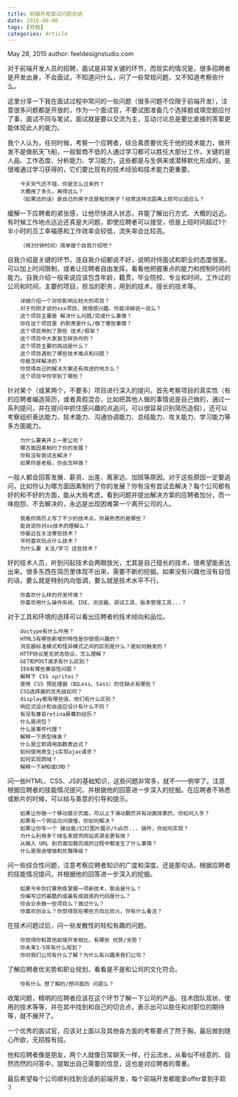```yaml
---
title: 前端开发面试问题总结
date: 2016-06-06
tags: [转载]
categories: Article
---
```


 May 28, 2015
author: feeldesignstudio.com

对于前端开发人员的招聘，面试是非常关键的环节，而现实的情况是，很多招聘者是开发出身，不会面试，不知道问什么，问了一些常规问题，又不知道考察些什么。

这里分享一下我在面试过程中常问的一些问题（很多问题不仅限于前端开发），注意很多问题都是开放的，作为一个面试官，不要试图准备几个选择题或填空题应付了事，面试不同与笔试，面试就是要以交流为主，互动讨论总是要比直接的答案更能体现此人的能力。

我个人认为，任何时候，考察一个应聘者，综合素质要优先于他的技术能力，做开发不是做航天飞船，一般智商不低的人通过学习都可以胜任大部分工作，关键的是人品、工作态度、分析能力、学习能力，这些都是与生俱来或潜移默化形成的，是很难通过学习获得的，它们要比现有的技术经验和技术能力更重要。

        今天天气还不错，你是怎么过来的？
        大概用了多久，离得远么？
        （如果远的话）是自己的房子还是租的房子？经常这样远距离上班可以适应么？

缓解一下应聘者的紧张感，让他尽快进入状态，并能了解出行方式、大概的远近。有时候工作地点远近还真是大问题，即使应聘者可以接受，但是上班时间超过1个半小时的员工幸福感和工作效率会较低，流失率会比较高。

        （用3分钟时间）简单做个自我介绍吧？

自我介绍是关键的环节，连自我介绍都说不好，说明对待面试和职业的态度很差。可以加上时间限制，或者让应聘者自由发挥，看看他把握重点的能力和控制时间的能力。自我介绍一般来说应该包含年龄，籍贯，毕业院校、专业和时间，工作过的公司和时间，主要的项目，担当的职务，用到的技术，擅长的技术等。

        详细介绍一个对你影响比较大的项目？
        对于你刚才说的xxx项目，我很感兴趣，你能详细说一说么？
        这个项目主要是 解决什么问题/完成什么事情？
        你在这个项目里 的职责是什么/做了哪些事情？
        这个项目用到了那些 技术/框架？
        这个项目中大家是怎样协作的？
        这个项目主要的挑战是什么？
        这个项目遇到了哪些技术难点和问题？
        你是怎样解决的？
        你觉得自己的解决方案还有改进的地方么？
        这个项目中你学到了哪些？

针对某个（或某两个，不要多）项目进行深入的提问，首先考察项目的真实性（有的应聘者编造简历，或者真假混合，比如把其他人做的事情说是自己做的，通过一系列提问，并在提问中抓住感兴趣的点追问，可以很容易识别简历造假），还可以考察组织表达能力、技术能力、沟通协调能力、总结能力、攻关能力、学习能力等多方面能力。

        为什么要离开上一家公司？
        哪方面因素制约了你的发展？
        你有没有尝试去解决？
        如果你是老板，你会怎样做？

一般人都会回答发展、薪资、出差、离家远、加班等原因。对于这些原因一定要追问，比如你认为哪方面因素制约了你的发展？你有没有尝试去解决？每个公司都有好的和不好的方面，能从大局考虑，看到问题并提出解决方案的应聘者加分，而一味抱怨、不去解决的，永远是出现困难第一个离开公司的人。

        我看你简历上写了不少的技术点，你最熟悉的是哪些？
        能说说你对xx技术的理解么？
        你最近在关注哪些技术？
        平时喜欢玩点什么技术？
        为什么要 关注/学习 这些技术？

好的技术人员，听到问起技术会两眼放光，尤其是自己擅长的技术，很希望能表达出来。很多东西在简历里体现不出来，需要不断的挖掘。如果没有兴趣也没有自信的话，要么就是特别内向低调，要么就是技术水平不行。

        你喜欢什么样的开发环境？
        你喜欢用什么操作系统、IDE、浏览器、调试工具、版本管理工具...？

对于工具和环境的选择可以看出应聘者的技术倾向和品位。

        doctype有什么作用？
        HTML5有哪些新增的特性是你很感兴趣的？
        浏览器标准模式和怪异模式之间的区别是什么？是如何触发的？
        HTTP协议是无状态协议，怎么理解？
        GET和POST请求有什么区别？
        IE6有哪些兼容性问题？
        解释下 CSS sprites？
        使用 CSS 预处理器（如Less、Sass）的优缺点有哪些？
        CSS选择器的优先级如何？
        display都有哪些值，他们有什么区别？
        响应式设计和自适应设计有什么不同？
        有没有兼容retina屏幕的经历？
        什么是闭包？
        什么是事件代理？
        解释一下原型继承？
        什么是立即调用函数表达式？
        如何使用原生js实现ajax请求？
        如何实现跨域？
        解释一下AMD或CMD？

问一些HTML、CSS、JS的基础知识，这些问题非常多，就不一一例举了。注意根据应聘者的技能情况提问，并根据他的回答进一步深入的挖掘。在应聘者不熟悉或断片的时候，可以给与善意的引导和提示。

        如果让你做一个移动展示页面，可以上下滑动翻页并有动画效果的，你如何入手？
        如果有一个网站访问很慢，你如何解决？
        如果让你写一个 弹出窗/幻灯图片展示/tab页... 插件，你如何实现？
        为什么利用多个域名来提供网站资源会更有效？
        从输入 URL 到页面加载完成的过程中都发生了什么事情？
        什么是渐进增强和优雅降级？

问一些综合性问题，注意考察应聘者知识的广度和深度。还是那句话，根据应聘者的技能情况提问，并根据他的回答进一步深入的挖掘。

        如果今年你打算熟练掌握一项新技术，那会是什么？
        你编写过的最酷的或最有成就感的代码是什么？
        你会业余做一些项目么？做过什么？
        你喜欢创业么？你觉得现在哪些方向比较火，你有什么看法？

在技术问题过后，问一些发散性的轻松有趣的问题。

        你觉得你和其他前端开发相比，有哪些 优势/劣势？
        你未来3-5年有什么规划？
        你对我们公司有什么了解？为什么有兴趣来我们公司？

了解应聘者优劣势和职业规划，看看是不是和公司的文化符合。

        你有什么 想了解的/想问我的 问题么？

收尾问题，精明的应聘者应该在这个环节了解一下公司的产品、技术团队现状、使用的技术等等，并在其中找到和自己的切合点，表示出可以胜任和对职位的期待等，就不展开了。

一个优秀的面试官，应该对上面以及其他各方面的考察要点了然于胸，最后做到随心所欲，无招胜有招。

他和应聘者像是朋友，两个人就像日常聊天一样，行云流水，从看似不经意的、自然而然的问答中，提取出自己需要的信息，这也是对应聘者的尊重。

最后希望每个公司顺利找到合适的前端开发，每个前端开发都能拿offer拿到手软 :)
